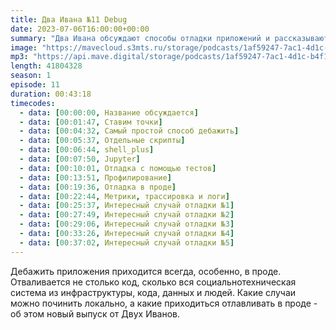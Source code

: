 ```yaml
---
title: Два Ивана №11 Debug
date: 2023-07-06T16:00:00+00:00
summary: "Два Ивана обсуждают способы отладки приложений и рассказывают интересные истории отладки"
image: "https://mavecloud.s3mts.ru/storage/podcasts/1af59247-7ac1-4d1c-b4f1-fd950f3daf15/images/9ebbc64a-1eba-4af7-8e34-97171da3f162.jpg"
mp3: "https://api.mave.digital/storage/podcasts/1af59247-7ac1-4d1c-b4f1-fd950f3daf15/episodes/9ebbc64a-1eba-4af7-8e34-97171da3f162.mp3"
length: 41804328
season: 1
episode: 11
duration: 00:43:18
timecodes:
  - data: [00:00:00, Название обсуждается]
  - data: [00:01:47, Ставим точки]
  - data: [00:04:32, Самый простой способ дебажить]
  - data: [00:05:37, Отдельные скрипты]
  - data: [00:06:44, shell_plus]
  - data: [00:07:50, Jupyter]
  - data: [00:10:01, Отладка с помощью тестов]
  - data: [00:13:51, Профилирование]
  - data: [00:19:36, Отладка в проде]
  - data: [00:22:44, Метрики, трассировка и логи]
  - data: [00:25:37, Интересный случай отладки №1]
  - data: [00:27:49, Интересный случай отладки №2]
  - data: [00:29:06, Интересный случай отладки №3]
  - data: [00:33:26, Интересный случай отладки №4]
  - data: [00:37:02, Интересный случай отладки №5]
---
```


Дебажить приложения приходится всегда, особенно, в проде. Отваливается не столько код, сколько вся социальнотехническая система из инфраструктуры, кода, данных и людей. Какие случаи можно починить локально, а какие приходиться отлавливать в проде - об этом новый выпуск от Двух Иванов.

 

